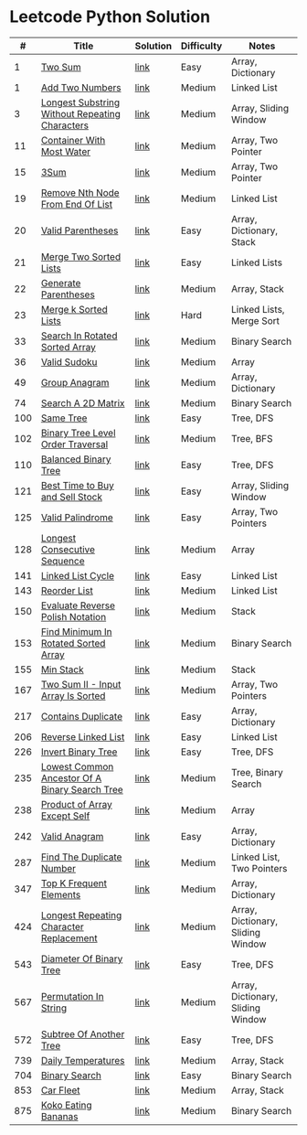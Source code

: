 # Leetcode Python Solution

| #   | Title                                                                                                                                       | Solution                                                                                                                | Difficulty | Notes                             |
|-----|---------------------------------------------------------------------------------------------------------------------------------------------|-------------------------------------------------------------------------------------------------------------------------|------------|-----------------------------------|
| 1   | [Two Sum](https://leetcode.com/problems/two-sum/description/)                                                                               | [link](https://github.com/Vincenttrant/leetcode/blob/main/Python/001_Two_Sum.py)                                        | Easy       | Array, Dictionary                 |
| 1   | [Add Two Numbers](https://leetcode.com/problems/add-two-numbers/description/)                                                               | [link](https://github.com/Vincenttrant/leetcode/blob/main/Python/002_Add_Two_Numbers.py)                                | Medium     | Linked List                       |
| 3   | [Longest Substring Without Repeating Characters](https://leetcode.com/problems/longest-substring-without-repeating-characters/description/) | [link](https://github.com/Vincenttrant/leetcode/blob/main/Python/003_Longest_Substring_Without_Repeating_Characters.py) | Medium     | Array, Sliding Window             |
| 11  | [Container With Most Water](https://leetcode.com/problems/container-with-most-water/description/)                                           | [link](https://github.com/Vincenttrant/leetcode/blob/main/Python/011.py)                                                | Medium     | Array, Two Pointer                |
| 15  | [3Sum](https://leetcode.com/problems/3sum/description/)                                                                                     | [link](https://github.com/Vincenttrant/leetcode/blob/main/Python/015_3Sum.py)                                           | Medium     | Array, Two Pointer                |
| 19  | [Remove Nth Node From End Of List](https://leetcode.com/problems/remove-nth-node-from-end-of-list/description/)                             | [link](https://github.com/Vincenttrant/leetcode/blob/main/Python/019_Remove_Nth_Node_From_End_Of_List.py)               | Medium     | Linked List                       |
| 20  | [Valid Parentheses](https://leetcode.com/problems/valid-parentheses/description/)                                                           | [link](https://github.com/Vincenttrant/leetcode/blob/main/Python/020_Valid_Parentheses.py)                              | Easy       | Array, Dictionary, Stack          |
| 21  | [Merge Two Sorted Lists](https://leetcode.com/problems/merge-two-sorted-lists/description/)                                                 | [link](https://github.com/Vincenttrant/leetcode/blob/main/Python/021_Merge_Two_Sorted_Lists.py)                         | Easy       | Linked Lists                      |
| 22  | [Generate Parentheses](https://leetcode.com/problems/generate-parentheses/description/)                                                     | [link](https://github.com/Vincenttrant/leetcode/blob/main/Python/022_Generate_Parentheses.py)                           | Medium     | Array, Stack                      |
| 23  | [Merge k Sorted Lists](https://leetcode.com/problems/merge-k-sorted-lists/description/)                                                     | [link](https://github.com/Vincenttrant/leetcode/blob/main/Python/023_Merge_k_Sorted_Lists.py)                           | Hard       | Linked Lists, Merge Sort          |
| 33  | [Search In Rotated Sorted Array](https://leetcode.com/problems/search-in-rotated-sorted-array/description/)                                 | [link](https://github.com/Vincenttrant/leetcode/blob/main/Python/033_Search_In_Rotated_Sorted_Array.py)                 | Medium     | Binary Search                     |
| 36  | [Valid Sudoku](https://leetcode.com/problems/valid-sudoku/description/)                                                                     | [link](https://github.com/Vincenttrant/leetcode/blob/main/Python/036_Valid_Sudoku.py)                                   | Medium     | Array                             |
| 49  | [Group Anagram](https://leetcode.com/problems/group-anagrams/)                                                                              | [link](https://github.com/Vincenttrant/leetcode/blob/main/Python/049_Group_Anagram.py)                                  | Medium     | Array, Dictionary                 |
| 74  | [Search A 2D Matrix](https://leetcode.com/problems/search-a-2d-matrix/description/)                                                         | [link](https://github.com/Vincenttrant/leetcode/blob/main/Python/074_Search_A_2D_Matrix.py)                             | Medium     | Binary Search                     |
| 100 | [Same Tree](https://leetcode.com/problems/same-tree/description/)                                                                           | [link](https://github.com/Vincenttrant/leetcode/blob/main/Python/100_Same_Tree.py)                                      | Easy       | Tree, DFS                         |
| 102 | [Binary Tree Level Order Traversal](https://leetcode.com/problems/binary-tree-level-order-traversal/description/)                                                   | [link](https://github.com/Vincenttrant/leetcode/blob/main/Python/102_Binary_Tree_Level_Order_Traversal.py)              | Medium     | Tree, BFS                         |
| 110 | [Balanced Binary Tree](https://leetcode.com/problems/balanced-binary-tree/description/)                                                     | [link](https://github.com/Vincenttrant/leetcode/blob/main/Python/110_Balanced_Binary_tree.py)                           | Easy       | Tree, DFS                         |
| 121 | [Best Time to Buy and Sell Stock](https://leetcode.com/problems/best-time-to-buy-and-sell-stock/description/)                               | [link](https://github.com/Vincenttrant/leetcode/blob/main/Python/121_Best_Time_to_Buy_and_Sell_Stock.py)                | Easy       | Array, Sliding Window             |
| 125 | [Valid Palindrome](https://leetcode.com/problems/valid-palindrome/description/)                                                             | [link](https://github.com/Vincenttrant/leetcode/blob/main/Python/125_Valid_Palindrome.py)                               | Easy       | Array, Two Pointers               |
| 128 | [Longest Consecutive Sequence](https://leetcode.com/problems/longest-consecutive-sequence/description/)                                     | [link](https://github.com/Vincenttrant/leetcode/blob/main/Python/128_Longest_Consecutive_Sequence.py)                   | Medium     | Array                             |
| 141 | [Linked List Cycle](https://leetcode.com/problems/linked-list-cycle/description/)                                                           | [link](https://github.com/Vincenttrant/leetcode/blob/main/Python/141_Linked_List_Cycle.py)                              | Easy       | Linked List                       |
| 143 | [Reorder List](https://leetcode.com/problems/reorder-list/description/)                                                                     | [link](https://github.com/Vincenttrant/leetcode/blob/main/Python/143_Reorder_List.py)                                   | Medium     | Linked List                       |
| 150 | [Evaluate Reverse Polish Notation](https://leetcode.com/problems/evaluate-reverse-polish-notation/description/)                             | [link](https://github.com/Vincenttrant/leetcode/blob/main/Python/150_Evaluate_Reverse_Polish_Notation.py)               | Medium     | Stack                             |
| 153 | [Find Minimum In Rotated Sorted Array](https://leetcode.com/problems/find-minimum-in-rotated-sorted-array/description/)                     | [link](https://github.com/Vincenttrant/leetcode/blob/main/Python/153_Find_Minimum_In_Sorted_Array.py)                   | Medium     | Binary Search                     |
| 155 | [Min Stack](https://leetcode.com/problems/min-stack/description/)                                                                           | [link](https://github.com/Vincenttrant/leetcode/blob/main/Python/155_Min_Stack.py)                                      | Medium     | Stack                             |
| 167 | [Two Sum II - Input Array Is Sorted](https://leetcode.com/problems/two-sum-ii-input-array-is-sorted/description/)                           | [link](https://github.com/Vincenttrant/leetcode/blob/main/Python/167_Two_Sum_II_Input_Array_Is_Sorted.py)               | Medium     | Array, Two Pointers               |
| 217 | [Contains Duplicate](https://leetcode.com/problems/contains-duplicate/description/)                                                         | [link](https://github.com/Vincenttrant/leetcode/blob/main/Python/217_Contains_Duplicate.py)                             | Easy       | Array, Dictionary                 |
| 206 | [Reverse Linked List](https://leetcode.com/problems/reverse-linked-list/description/)                                                       | [link](https://github.com/Vincenttrant/leetcode/blob/main/Python/206_Reverse_Linked_List.py)                            | Easy       | Linked List                       |
| 226 | [Invert Binary Tree](https://leetcode.com/problems/invert-binary-tree/description/)                                                         | [link](https://github.com/Vincenttrant/leetcode/blob/main/Python/226_Invert_Binary_Tree.py)                             | Easy       | Tree, DFS                         |
| 235 | [Lowest Common Ancestor Of A Binary Search Tree](https://leetcode.com/problems/lowest-common-ancestor-of-a-binary-search-tree/description/) | [link](https://github.com/Vincenttrant/leetcode/blob/main/Python/235_Lowest_Common_Ancestor_Of_A_Binary_Search_Tree.py) | Medium     | Tree, Binary Search               |
| 238 | [Product of Array Except Self](https://leetcode.com/problems/product-of-array-except-self/description/)                                     | [link](https://github.com/Vincenttrant/leetcode/blob/main/Python/238_Product_of_Array_Except_Self.py)                   | Medium     | Array                             |
| 242 | [Valid Anagram](https://leetcode.com/problems/valid-anagram/description/)                                                                   | [link](https://github.com/Vincenttrant/leetcode/blob/main/Python/242_Valid_Anagram.py)                                  | Easy       | Array, Dictionary                 |
| 287 | [Find The Duplicate Number](https://leetcode.com/problems/find-the-duplicate-number/description/)                                           | [link](https://github.com/Vincenttrant/leetcode/blob/main/Python/287_Find_The_Duplicate_Number.py)                      | Medium     | Linked List, Two Pointers         |
| 347 | [Top K Frequent Elements](https://leetcode.com/problems/top-k-frequent-elements/description/)                                               | [link](https://github.com/Vincenttrant/leetcode/blob/main/Python/347_Top_K_Frequent_Elements.py)                        | Medium     | Array, Dictionary                 |
| 424 | [Longest Repeating Character Replacement](https://leetcode.com/problems/longest-repeating-character-replacement/description/)               | [link](https://github.com/Vincenttrant/leetcode/blob/main/Python/424_Longest_Repeating_Character_Replacement.py)        | Medium     | Array, Dictionary, Sliding Window |
| 543 | [Diameter Of Binary Tree](https://leetcode.com/problems/diameter-of-binary-tree/description/)                                               | [link](https://github.com/Vincenttrant/leetcode/blob/main/Python/543_Diameter_Of_Binary_Tree.py)                        | Easy       | Tree, DFS                         |
| 567 | [Permutation In String](https://leetcode.com/problems/permutation-in-string/description/)                                                   | [link](https://github.com/Vincenttrant/leetcode/blob/main/Python/567_Permutation_In_String.py)                          | Medium     | Array, Dictionary, Sliding Window |
| 572 | [Subtree Of Another Tree](https://leetcode.com/problems/subtree-of-another-tree/description/)                                               | [link](https://github.com/Vincenttrant/leetcode/blob/main/Python/572_Subtree_Of_Another_Tree.py)                        | Easy       | Tree, DFS                         |
| 739 | [Daily Temperatures](https://leetcode.com/problems/daily-temperatures/description/)                                                         | [link](https://github.com/Vincenttrant/leetcode/blob/main/Python/739_Daily_Temperatures.py)                             | Medium     | Array, Stack                      |
| 704 | [Binary Search](https://leetcode.com/problems/binary-search/description/)                                                                   | [link](https://github.com/Vincenttrant/leetcode/blob/main/Python/704_Binary_Search.py)                                  | Easy       | Binary Search                     |
| 853 | [Car Fleet](https://leetcode.com/problems/car-fleet/description/)                                                                           | [link](https://github.com/Vincenttrant/leetcode/blob/main/Python/853_Car_Fleet.py)                                      | Medium     | Array, Stack                      |
| 875 | [Koko Eating Bananas](https://leetcode.com/problems/koko-eating-bananas/description/)                                                       | [link](https://github.com/Vincenttrant/leetcode/blob/main/Python/875_Koko_Eating_Bananas.py)                            | Medium     | Binary Search                     |